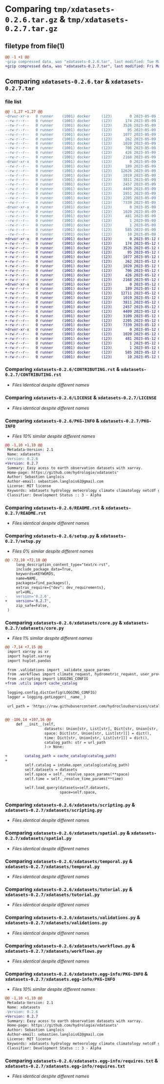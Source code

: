 # Comparing `tmp/xdatasets-0.2.6.tar.gz` & `tmp/xdatasets-0.2.7.tar.gz`

## filetype from file(1)

```diff
@@ -1 +1 @@
-gzip compressed data, was "xdatasets-0.2.6.tar", last modified: Tue May  9 16:35:56 2023, max compression
+gzip compressed data, was "xdatasets-0.2.7.tar", last modified: Fri May 12 02:27:58 2023, max compression
```

## Comparing `xdatasets-0.2.6.tar` & `xdatasets-0.2.7.tar`

### file list

```diff
@@ -1,27 +1,27 @@
-drwxr-xr-x   0 runner    (1001) docker     (123)        0 2023-05-09 16:35:56.370160 xdatasets-0.2.6/
--rw-r--r--   0 runner    (1001) docker     (123)      174 2023-05-09 16:35:49.000000 xdatasets-0.2.6/AUTHORS.rst
--rw-r--r--   0 runner    (1001) docker     (123)     3526 2023-05-09 16:35:49.000000 xdatasets-0.2.6/CONTRIBUTING.rst
--rw-r--r--   0 runner    (1001) docker     (123)       95 2023-05-09 16:35:49.000000 xdatasets-0.2.6/HISTORY.rst
--rw-r--r--   0 runner    (1001) docker     (123)     1077 2023-05-09 16:35:49.000000 xdatasets-0.2.6/LICENSE
--rw-r--r--   0 runner    (1001) docker     (123)      262 2023-05-09 16:35:49.000000 xdatasets-0.2.6/MANIFEST.in
--rw-r--r--   0 runner    (1001) docker     (123)     1020 2023-05-09 16:35:56.370160 xdatasets-0.2.6/PKG-INFO
--rw-r--r--   0 runner    (1001) docker     (123)      706 2023-05-09 16:35:49.000000 xdatasets-0.2.6/README.rst
--rw-r--r--   0 runner    (1001) docker     (123)      426 2023-05-09 16:35:56.370160 xdatasets-0.2.6/setup.cfg
--rw-r--r--   0 runner    (1001) docker     (123)     2168 2023-05-09 16:35:49.000000 xdatasets-0.2.6/setup.py
-drwxr-xr-x   0 runner    (1001) docker     (123)        0 2023-05-09 16:35:56.370160 xdatasets-0.2.6/xdatasets/
--rw-r--r--   0 runner    (1001) docker     (123)      189 2023-05-09 16:35:49.000000 xdatasets-0.2.6/xdatasets/__init__.py
--rw-r--r--   0 runner    (1001) docker     (123)    12626 2023-05-09 16:35:49.000000 xdatasets-0.2.6/xdatasets/core.py
--rw-r--r--   0 runner    (1001) docker     (123)     1019 2023-05-09 16:35:49.000000 xdatasets-0.2.6/xdatasets/scripting.py
--rw-r--r--   0 runner    (1001) docker     (123)     3811 2023-05-09 16:35:49.000000 xdatasets-0.2.6/xdatasets/spatial.py
--rw-r--r--   0 runner    (1001) docker     (123)     2457 2023-05-09 16:35:49.000000 xdatasets-0.2.6/xdatasets/temporal.py
--rw-r--r--   0 runner    (1001) docker     (123)     4409 2023-05-09 16:35:49.000000 xdatasets-0.2.6/xdatasets/tutorial.py
--rw-r--r--   0 runner    (1001) docker     (123)     1851 2023-05-09 16:35:49.000000 xdatasets-0.2.6/xdatasets/utils.py
--rw-r--r--   0 runner    (1001) docker     (123)     2205 2023-05-09 16:35:49.000000 xdatasets-0.2.6/xdatasets/validations.py
--rw-r--r--   0 runner    (1001) docker     (123)     7339 2023-05-09 16:35:49.000000 xdatasets-0.2.6/xdatasets/workflows.py
-drwxr-xr-x   0 runner    (1001) docker     (123)        0 2023-05-09 16:35:56.370160 xdatasets-0.2.6/xdatasets.egg-info/
--rw-r--r--   0 runner    (1001) docker     (123)     1020 2023-05-09 16:35:56.000000 xdatasets-0.2.6/xdatasets.egg-info/PKG-INFO
--rw-r--r--   0 runner    (1001) docker     (123)      481 2023-05-09 16:35:56.000000 xdatasets-0.2.6/xdatasets.egg-info/SOURCES.txt
--rw-r--r--   0 runner    (1001) docker     (123)        1 2023-05-09 16:35:56.000000 xdatasets-0.2.6/xdatasets.egg-info/dependency_links.txt
--rw-r--r--   0 runner    (1001) docker     (123)        1 2023-05-09 16:35:56.000000 xdatasets-0.2.6/xdatasets.egg-info/not-zip-safe
--rw-r--r--   0 runner    (1001) docker     (123)      585 2023-05-09 16:35:56.000000 xdatasets-0.2.6/xdatasets.egg-info/requires.txt
--rw-r--r--   0 runner    (1001) docker     (123)       10 2023-05-09 16:35:56.000000 xdatasets-0.2.6/xdatasets.egg-info/top_level.txt
+drwxr-xr-x   0 runner    (1001) docker     (123)        0 2023-05-12 02:27:58.765426 xdatasets-0.2.7/
+-rw-r--r--   0 runner    (1001) docker     (123)      174 2023-05-12 02:27:50.000000 xdatasets-0.2.7/AUTHORS.rst
+-rw-r--r--   0 runner    (1001) docker     (123)     3526 2023-05-12 02:27:50.000000 xdatasets-0.2.7/CONTRIBUTING.rst
+-rw-r--r--   0 runner    (1001) docker     (123)       95 2023-05-12 02:27:50.000000 xdatasets-0.2.7/HISTORY.rst
+-rw-r--r--   0 runner    (1001) docker     (123)     1077 2023-05-12 02:27:50.000000 xdatasets-0.2.7/LICENSE
+-rw-r--r--   0 runner    (1001) docker     (123)      262 2023-05-12 02:27:50.000000 xdatasets-0.2.7/MANIFEST.in
+-rw-r--r--   0 runner    (1001) docker     (123)     1020 2023-05-12 02:27:58.765426 xdatasets-0.2.7/PKG-INFO
+-rw-r--r--   0 runner    (1001) docker     (123)      706 2023-05-12 02:27:50.000000 xdatasets-0.2.7/README.rst
+-rw-r--r--   0 runner    (1001) docker     (123)      426 2023-05-12 02:27:58.769427 xdatasets-0.2.7/setup.cfg
+-rw-r--r--   0 runner    (1001) docker     (123)     2168 2023-05-12 02:27:51.000000 xdatasets-0.2.7/setup.py
+drwxr-xr-x   0 runner    (1001) docker     (123)        0 2023-05-12 02:27:58.765426 xdatasets-0.2.7/xdatasets/
+-rw-r--r--   0 runner    (1001) docker     (123)      189 2023-05-12 02:27:51.000000 xdatasets-0.2.7/xdatasets/__init__.py
+-rw-r--r--   0 runner    (1001) docker     (123)    12711 2023-05-12 02:27:51.000000 xdatasets-0.2.7/xdatasets/core.py
+-rw-r--r--   0 runner    (1001) docker     (123)     1019 2023-05-12 02:27:51.000000 xdatasets-0.2.7/xdatasets/scripting.py
+-rw-r--r--   0 runner    (1001) docker     (123)     3811 2023-05-12 02:27:51.000000 xdatasets-0.2.7/xdatasets/spatial.py
+-rw-r--r--   0 runner    (1001) docker     (123)     2457 2023-05-12 02:27:51.000000 xdatasets-0.2.7/xdatasets/temporal.py
+-rw-r--r--   0 runner    (1001) docker     (123)     4409 2023-05-12 02:27:51.000000 xdatasets-0.2.7/xdatasets/tutorial.py
+-rw-r--r--   0 runner    (1001) docker     (123)     3109 2023-05-12 02:27:51.000000 xdatasets-0.2.7/xdatasets/utils.py
+-rw-r--r--   0 runner    (1001) docker     (123)     2205 2023-05-12 02:27:51.000000 xdatasets-0.2.7/xdatasets/validations.py
+-rw-r--r--   0 runner    (1001) docker     (123)     7339 2023-05-12 02:27:51.000000 xdatasets-0.2.7/xdatasets/workflows.py
+drwxr-xr-x   0 runner    (1001) docker     (123)        0 2023-05-12 02:27:58.765426 xdatasets-0.2.7/xdatasets.egg-info/
+-rw-r--r--   0 runner    (1001) docker     (123)     1020 2023-05-12 02:27:58.000000 xdatasets-0.2.7/xdatasets.egg-info/PKG-INFO
+-rw-r--r--   0 runner    (1001) docker     (123)      481 2023-05-12 02:27:58.000000 xdatasets-0.2.7/xdatasets.egg-info/SOURCES.txt
+-rw-r--r--   0 runner    (1001) docker     (123)        1 2023-05-12 02:27:58.000000 xdatasets-0.2.7/xdatasets.egg-info/dependency_links.txt
+-rw-r--r--   0 runner    (1001) docker     (123)        1 2023-05-12 02:27:58.000000 xdatasets-0.2.7/xdatasets.egg-info/not-zip-safe
+-rw-r--r--   0 runner    (1001) docker     (123)      585 2023-05-12 02:27:58.000000 xdatasets-0.2.7/xdatasets.egg-info/requires.txt
+-rw-r--r--   0 runner    (1001) docker     (123)       10 2023-05-12 02:27:58.000000 xdatasets-0.2.7/xdatasets.egg-info/top_level.txt
```

### Comparing `xdatasets-0.2.6/CONTRIBUTING.rst` & `xdatasets-0.2.7/CONTRIBUTING.rst`

 * *Files identical despite different names*

### Comparing `xdatasets-0.2.6/LICENSE` & `xdatasets-0.2.7/LICENSE`

 * *Files identical despite different names*

### Comparing `xdatasets-0.2.6/PKG-INFO` & `xdatasets-0.2.7/PKG-INFO`

 * *Files 10% similar despite different names*

```diff
@@ -1,10 +1,10 @@
 Metadata-Version: 2.1
 Name: xdatasets
-Version: 0.2.6
+Version: 0.2.7
 Summary: Easy acess to earth observation datasets with xarray.
 Home-page: https://github.com/hydrologie/xdatasets'
 Author: Sebastien Langlois
 Author-email: sebastien.langlois62@gmail.com
 License: MIT license
 Keywords: xdatasets hydrology meteorology climate climatology netcdf gridded analysis
 Classifier: Development Status :: 3 - Alpha
```

### Comparing `xdatasets-0.2.6/README.rst` & `xdatasets-0.2.7/README.rst`

 * *Files identical despite different names*

### Comparing `xdatasets-0.2.6/setup.py` & `xdatasets-0.2.7/setup.py`

 * *Files 0% similar despite different names*

```diff
@@ -72,10 +72,10 @@
     long_description_content_type="text/x-rst",
     include_package_data=True,
     keywords=KEYWORDS,
     name=NAME,
     packages=find_packages(),
     extras_require={"dev": dev_requirements},
     url=URL,
-    version='0.2.6',
+    version='0.2.7',
     zip_safe=False,
 )
```

### Comparing `xdatasets-0.2.6/xdatasets/core.py` & `xdatasets-0.2.7/xdatasets/core.py`

 * *Files 1% similar despite different names*

```diff
@@ -7,14 +7,15 @@
 import xarray as xr
 import hvplot.xarray
 import hvplot.pandas
 
 from .validations import _validate_space_params
 from .workflows import climate_request, hydrometric_request, user_provided_dataset
 from .scripting import LOGGING_CONFIG
+from .utils import cache_catalog
 
 logging.config.dictConfig(LOGGING_CONFIG)
 logger = logging.getLogger(__name__)
 
 url_path = 'https://raw.githubusercontent.com/hydrocloudservices/catalogs/main/catalogs/main.yaml'
 
 
@@ -106,14 +107,16 @@
     def __init__(self,
                  datasets: Union[str, List[str], Dict[str, Union[str, List[str]]]],
                  space: Dict[str, Union[str, List[str]]] = dict(),
                  time: Dict[str, Union[str, List[str]]] = dict(),
                  catalog_path: str = url_path
                  )-> None:
 
+        catalog_path = cache_catalog(catalog_path)
+
         self.catalog = intake.open_catalog(catalog_path)
         self.datasets = datasets
         self.space = self._resolve_space_params(**space)
         self.time = self._resolve_time_params(**time)
         
         self.load_query(datasets=self.datasets,
                         space=self.space,
```

### Comparing `xdatasets-0.2.6/xdatasets/scripting.py` & `xdatasets-0.2.7/xdatasets/scripting.py`

 * *Files identical despite different names*

### Comparing `xdatasets-0.2.6/xdatasets/spatial.py` & `xdatasets-0.2.7/xdatasets/spatial.py`

 * *Files identical despite different names*

### Comparing `xdatasets-0.2.6/xdatasets/temporal.py` & `xdatasets-0.2.7/xdatasets/temporal.py`

 * *Files identical despite different names*

### Comparing `xdatasets-0.2.6/xdatasets/tutorial.py` & `xdatasets-0.2.7/xdatasets/tutorial.py`

 * *Files identical despite different names*

### Comparing `xdatasets-0.2.6/xdatasets/validations.py` & `xdatasets-0.2.7/xdatasets/validations.py`

 * *Files identical despite different names*

### Comparing `xdatasets-0.2.6/xdatasets/workflows.py` & `xdatasets-0.2.7/xdatasets/workflows.py`

 * *Files identical despite different names*

### Comparing `xdatasets-0.2.6/xdatasets.egg-info/PKG-INFO` & `xdatasets-0.2.7/xdatasets.egg-info/PKG-INFO`

 * *Files 10% similar despite different names*

```diff
@@ -1,10 +1,10 @@
 Metadata-Version: 2.1
 Name: xdatasets
-Version: 0.2.6
+Version: 0.2.7
 Summary: Easy acess to earth observation datasets with xarray.
 Home-page: https://github.com/hydrologie/xdatasets'
 Author: Sebastien Langlois
 Author-email: sebastien.langlois62@gmail.com
 License: MIT license
 Keywords: xdatasets hydrology meteorology climate climatology netcdf gridded analysis
 Classifier: Development Status :: 3 - Alpha
```

### Comparing `xdatasets-0.2.6/xdatasets.egg-info/requires.txt` & `xdatasets-0.2.7/xdatasets.egg-info/requires.txt`

 * *Files identical despite different names*

